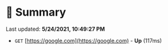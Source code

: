 # 📖 Summary
Last updated: **5/24/2021, 10:49:27 PM**

- `GET` [https://google.com](https://google.com) - **Up** (117ms)
